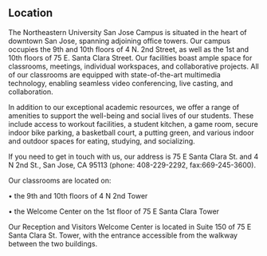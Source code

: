 ## Location
The Northeastern University San Jose Campus is situated in the heart of downtown San Jose, spanning adjoining office towers. Our campus occupies the 9th and 10th floors of 4 N. 2nd Street, as well as the 1st and 10th floors of 75 E. Santa Clara Street. Our facilities boast ample space for classrooms, meetings, individual workspaces, and collaborative projects. All of our classrooms are equipped with state-of-the-art multimedia technology, enabling seamless video conferencing, live casting, and collaboration.
 
In addition to our exceptional academic resources, we offer a range of amenities to support the well-being and social lives of our students. These include access to workout facilities, a student kitchen, a game room, secure indoor bike parking, a basketball court, a putting green, and various indoor and outdoor spaces for eating, studying, and socializing.
 
If you need to get in touch with us, our address is 75 E Santa Clara St. and 4 N 2nd St., San Jose, CA 95113 (phone: 408-229-2292, fax:669-245-3600).
 
Our classrooms are located on:

• the 9th and 10th floors of 4 N 2nd Tower

• the Welcome Center on the 1st floor of 75 E Santa Clara Tower 
 
Our Reception and Visitors Welcome Center is located in Suite 150 of 75 E Santa Clara St. Tower, with the entrance accessible from the walkway between the two buildings.